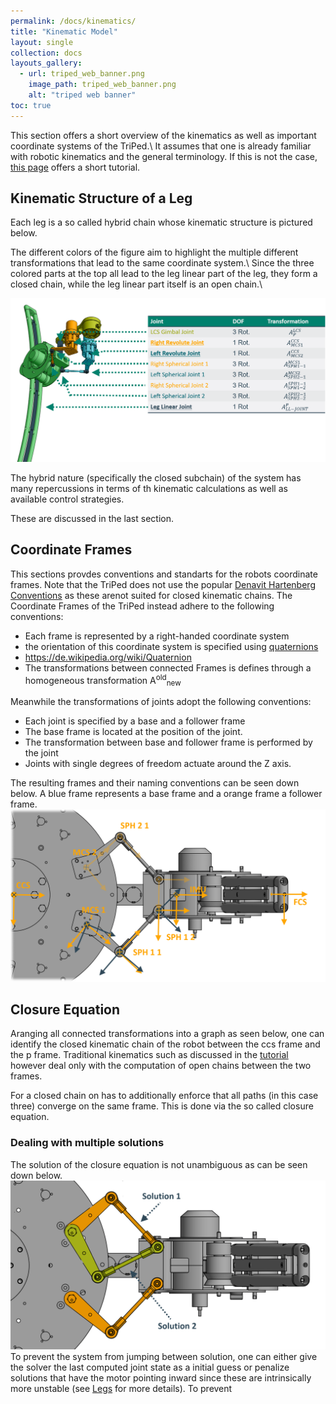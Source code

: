 ```yaml
---
permalink: /docs/kinematics/
title: "Kinematic Model"
layout: single
collection: docs
layouts_gallery:
  - url: triped_web_banner.png
    image_path: triped_web_banner.png
    alt: "triped web banner"
toc: true
---
```


This section offers a short overview of the kinematics as well as important coordinate systems of the TriPed.\\
It assumes that one is already familiar with robotic kinematics and the general terminology. If this is not the case, [this page](http://motion.cs.illinois.edu/RoboticSystems/Kinematics.html) offers a short tutorial.

## Kinematic Structure of a Leg
Each leg is a so called hybrid chain whose kinematic structure is pictured below.

The different colors of the figure aim to highlight the multiple different transformations that lead to the same coordinate system.\\
Since the three colored parts at the top all lead to the leg linear part of the leg, they form a closed chain, while the leg linear part itself is an open chain.\\

![triped_joints](https://raw.githubusercontent.com/TriPed-Robot/TriPed-Robot.github.io/master/images/triped_leg_joints.png)

The hybrid nature (specifically the closed subchain) of the system has many repercussions in terms of th kinematic calculations as well as available control strategies.

These are discussed in the last section.

## Coordinate Frames

This sections provdes conventions and standarts for the robots coordinate frames.
Note that the TriPed does not use the popular [Denavit Hartenberg Conventions](https://de.wikipedia.org/wiki/Denavit-Hartenberg-Transformation) as these arenot suited for closed kinematic chains.
The Coordinate Frames of the TriPed instead adhere to the following conventions:

- Each frame is represented by a right-handed coordinate system
- the orientation of this coordinate system is specified using [quaternions](https://de.wikipedia.org/wiki/Quaternion)
- https://de.wikipedia.org/wiki/Quaternion
- The transformations between connected Frames is defines through a homogeneous transformation A<sup>old</sup><sub>new</sub>

Meanwhile the transformations of joints adopt the following conventions:

- Each joint is specified by a base and a follower frame
- The base frame is located at the position of the joint.
- The transformation between base and follower frame is performed by the joint
- Joints with single degrees of freedom actuate around the Z axis.

The resulting frames and their naming conventions can be seen down below.
A blue frame represents a base frame and a orange frame a follower frame.
![triped_joints](https://raw.githubusercontent.com/TriPed-Robot/TriPed-Robot.github.io/master/images/coord_systems_bottom.png)


## Closure Equation

Aranging all connected transformations into a graph as seen below, one can identify the closed kinematic chain of the robot between the ccs frame and the p frame.
Traditional kinematics such as discussed in the [tutorial](http://motion.cs.illinois.edu/RoboticSystems/Kinematics.html) however deal only with the computation of open chains between the two frames.

For a closed chain on has to additionally enforce that all paths (in this case three) converge on the same frame.
This is done via the so called closure equation.

### Dealing with multiple solutions

The solution of the closure equation is not unambiguous as can be seen down below.
![multiple solutions](https://raw.githubusercontent.com/TriPed-Robot/TriPed-Robot.github.io/master/images/triped_2_bar_sec.png)
To prevent the system from jumping between solution, one can either give the solver the last computed joint state as a initial guess or penalize solutions that have the motor pointing  inward since these are intrinsically more unstable (see [Legs](https://triped-robot.github.io/docs/legs/) for more details).
To prevent 







